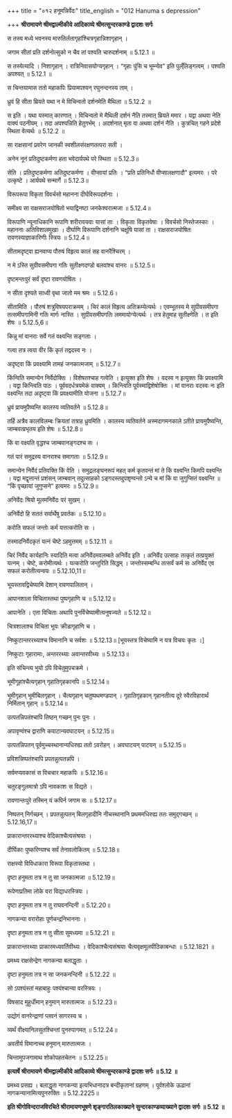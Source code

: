 +++
title = "०१२ हनूमन्निर्वेदः"
title_english = "012 Hanuma s depression"

+++
**श्रीरामायणे श्रीमद्वाल्मीकीये आदिकाव्ये श्रीमत्सुन्दरकाण्डे द्वादशः सर्गः**

स तस्य मध्ये भवनस्य मारुतिर्लतागृहांश्चित्रगृहान्निशागृहान् ।

जगाम सीतां प्रति दर्शनोत्सुको न चैव तां पश्यति चारुदर्शनाम् ॥ 5.12.1 ॥

स तस्येत्यादि । निशागृहान् । रात्रिनिवासयोग्यगृहान् । “गृहाः पुंसि च भूम्न्येव” इति पुल्ँलिङ्गत्वम् । पश्यति अपश्यत् ॥ 5.12.1 ॥

स चिन्तयामास ततो महाकपिः प्रियामपश्यन् रघुनन्दनस्य ताम् ।

ध्रुवं हि सीता म्रियते यथा न मे विचिन्वतो दर्शनमेति मैथिला ॥ 5.12.2 ॥

स इति । यथा यस्मात् कारणात् । विचिन्वतो मे मैथिली दर्शनं नैति तस्मात् म्रियते ममार । यद्वा अथवा नेति वाक्यं पठनीयम् । तदा अपश्यन्निति हेतुगर्भम् । अदर्शनात् मृता वा अथवा दर्शनं नैति । कुत्रचित् गहने प्रदेशे स्थिता वेत्यर्थः ॥ 5.12.2 ॥

सा राक्षसानां प्रवरेण जानकी स्वशीलसंरक्षणतत्परा सती ।

अनेन नूनं प्रतिदुष्टकर्मणा हता भवेदार्यपथे परे स्थिता ॥ 5.12.3॥

सेति । प्रतिदुष्टकर्मणा अतिदुष्टकर्मणा । वीप्सायां प्रतिः । “प्रति प्रतिनिधौ वीप्सालक्षणादौ” इत्यमरः । परे उत्कृष्टे । आर्यपथे सन्मार्गे ॥ 5.12.3॥

विरूपरूपा विकृता विवर्चसो महानना दीर्घविरूपदर्शनाः ।

समीक्ष्य सा राक्षसराजयोषितो भयाद्विनष्टा जनकेश्वरात्मजा ॥ 5.12.4॥

विरूपाणि न्यूनाधिकानि रूपाणि शरीरावयवाः यासां ताः । विकृताः विकृतवेषाः । विवर्चसो निस्तेजस्काः । महाननाः अतिविशालमुखाः । दीर्घाणि विरूपाणि दर्शनानि चक्षूंषि यासां ता । राक्षसराजयोषितः रावणस्याज्ञाकारिणीः स्त्रियः ॥ 5.12.4॥

सीतामदृष्ट्वा ह्यनवाप्य पौरुषं विहृत्य कालं सह वानरैश्चिरम् ।

न मे ऽस्ति सुग्रीवसमीपगा गतिः सुतीक्ष्णदण्डो बलवांश्च वानरः ॥ 5.12.5॥

दृष्टमन्तःपुरं सर्वं दृष्टा रावणयोषितः ।

न सीता दृश्यते साध्वी वृथा जातो मम श्रमः ॥ 5.12.6।

सीतामिति । पौरुषं शत्रुविषयपराक्रमम् । चिरं कालं विहृत्य अतिक्रम्येत्यर्थः । एवम्भूतस्य मे सुग्रीवसमीपगा तत्समीपगामिनी गतिः मार्गः नास्ति । सुग्रीवसमीपगतिः लममायोग्येत्यर्थः । तत्र हेतुमाह सुतीक्ष्णेति । त इति शेषः ॥ 5.12.5,6॥

किन्नु मां वानराः सर्वे गतं वक्ष्यन्ति सङ्गताः ।

गत्वा तत्र त्वया वीर किं कृतं तद्वदस्व नः ।

अदृष्ट्वा किं प्रवक्ष्यामि तामहं जनकात्मजाम् ॥ 5.12.7॥

किंन्विति समान्येन निर्वेदोक्तिः । विशेषतश्चाह गत्वेति । इत्युक्त इति शेषः । वदस्व न इत्युक्तः किं प्रवक्ष्यामि । यद्वा किन्त्विति पाठः । पूर्ववदर्धत्रयमेकं वाक्यम् । किन्त्विति पूर्वस्माद्विशेषोक्तिः । मां वानराः वदस्वः नः इति वक्ष्यन्ति तदा अदृष्ट्वा किं प्रवक्ष्यामीति योजना ॥ 5.12.7॥

ध्रुवं प्रायमुपैष्यन्ति कालस्य व्यतिवर्तने ॥ 5.12.8॥

तर्हि अत्रैव कालविलम्बः क्रियतां तत्राह ध्रुवमिति । कालस्य व्यतिवर्तने अस्मदागमनकाले ऽतीते प्रायमुपैष्यन्ति, जाम्बवत्प्रभृतय इति शेषः ॥ 5.12.8॥

किं वा वक्ष्यति वृद्धश्च जाम्बवानङ्गदश्च सः ।

गतं पारं समुद्रस्य वानराश्च समागताः ॥ 5.12.9॥

समान्येन निर्वेदं प्रतिवक्ति किं वेति । समुद्रलङ्घनरूपं महत् कर्म कृतवन्तं मां ते किं वक्ष्यन्ति किमपि वक्ष्यन्ति । यद्वा मद्वृत्तान्तं प्रशंसन् जाम्बवान् तदुत्साहको ऽङ्गदस्तदुपशृण्वन्तो ऽन्ये च मां किं वा जुगुप्सितं वक्ष्यन्ति ॥ “किं पृच्छायां जुगुप्सने” इत्यमरः ॥ 5.12.9॥

अनिर्वेदः श्रियो मूलमनिर्वेदः परं सुखम् ।

अनिर्वेदो हि सततं सर्वार्थेषु प्रवर्तकः ॥ 5.12.10॥

करोति सफलं जन्तोः कर्म यत्तत्करोति सः ।

तस्मादनिर्वेदकृतं यत्नं चेष्टे ऽहमुत्तमम् ॥ 5.12.11 ॥

चिरं निर्वेद कार्यहानिः स्यादिति मत्वा अनिर्वेदमवलम्बते अनिर्वेद इति । अनिर्वेद उत्साहः तत्कृतं तत्प्रयुक्तं यत्नम् । चेष्टे, करोमीत्यर्थः । यत्करोति जन्तुरिति सिद्धम् । जन्तोस्सम्बन्धि तत्सर्वं कर्म सः अनिर्वेद एव सफलं करोतीत्यन्वयः ॥ 5.12.10,11॥

भूयस्तावद्विचेष्यामि देशान् रावणपालितान् ।

आपानशाला विचितास्तथा पुष्पगृहाणि च ॥ 5.12.12॥

आपानेति । एता विचिताः अथापि पुनर्विचेष्यामीत्यनुषज्यते ॥ 5.12.12॥

चित्रशालाश्च विचिता भूयः क्रीडागृहाणि च ।

निष्कुटान्तररथ्याश्च विमानानि च सर्वशः ॥ 5.12.13॥ \[भूयस्तत्र विचेष्यामि न यत्र विचयः कृतः ।\]

निष्कुटाः गृहारामाः, अन्तररथ्याः अवान्तरवीथ्यः ॥ 5.12.13॥

इति संचिन्त्य भुयो ऽपि विचेतुमुपचक्रमे ।

भूमीगूहांश्चैत्यगृहान् गृहातिगृहकानपि ॥ 5.12.14॥

भूमीगृहान् भूमीबिलगृहान् । चैत्यगृहान् चतुष्पथमण्डपान् । गृहातिगृहकान् गृहानतीत्य दूरे स्वैरविहारार्थं निर्मितान् गृहान् ॥ 5.12.14॥

उत्पतन्निपतंश्चापि तिष्ठन् गच्छन् पुनः पुनः ।

अपावृण्वंश्च द्वाराणि कपाटान्यवघाटयन् ॥ 5.12.15॥

उत्पतन्निपतन् पूर्वमुच्चस्थानान्यधिरुह्य ततो ऽवरोहन् । अवघाटयन् पाटयन् ॥ 5.12.15॥

प्रविशन्निष्पतंश्चापि प्रपतन्नुत्पतन्नपि ।

सर्वमप्यवकासं स विचचार महाकपिः ॥ 5.12.16॥

चतुरङ्गुलमात्रो ऽपि नावकाशः स विद्यते ।

रावणान्तःपुरे तस्मिन् यं कपिर्न जगाम सः ॥ 5.12.17॥

निष्पतन् निर्गच्छन् । प्रपतन्नुत्पतन् बिलगृहादीनि नीचस्थानानि प्रथममधिरुह्य ततः समुद्गच्छन् ॥ 5.12.16,17॥

प्राकारान्तररथ्याश्च वेदिकाश्चैत्यसंश्रयाः ।

दीर्घिकाः पुष्करिण्यश्च सर्वं तेनावलोकितम् ॥ 5.12.18॥

राक्षस्यो विविधाकारा विरूपा विकृतास्तथा ।

दृष्टा हनुमता तत्र न तु सा जनकात्मजा ॥ 5.12.19॥

रूपेणाप्रतिमा लोके वरा विद्याधरस्त्रियः ।

दृष्टा हनुमता तत्र न तु राघवनन्दिनी ॥ 5.12.20॥

नागकन्या वरारोहाः पूर्णचन्द्रनिभाननाः ।

दृष्टा हनुमता तत्र न तु सीता सुमध्यमा ॥ 5.12.21 ॥

प्राकारान्तरथ्याः प्राकारमध्यवर्तिवीथ्यः । वेदिकाश्चैत्यसंश्रयाः चैत्यवृक्षमूलपीठिकाबन्धाः ॥ 5.12.1821 ॥

प्रमथ्य राक्षसेन्द्रेण नागकन्या बलाद्धृताः ।

दृष्टा हनुमता तत्र न सा जनकनन्दिनी ॥ 5.12.22 ॥

सो ऽपश्यंस्तां महाबाहुः पश्यंश्चान्या वरस्त्रियः ।

विषसाद मुहुर्धीमान् हनुमान् मारुतात्मजः ॥ 5.12.23॥

उद्योगं वानरेन्द्राणां प्लवनं सागरस्य च ।

व्यर्थं वीक्ष्यानिलसुतश्चिन्तां पुनरुपागमत् ॥ 5.12.24॥

अवतीर्य विमानाच्च हनुमान् मारुतात्मजः ।

चिन्तामुपजगामाथ शोकोपहतचेतनः ॥ 5.12.25॥

**इत्यार्षे श्रीरामायणे श्रीमद्वाल्मीकीये आदिकाव्ये श्रीमत्सुन्दरकाण्डे द्वादशः सर्गः ॥ 5.12 ॥**

प्रमथ्य प्रसह्य । बलाद्धृता नागकन्या इत्यभिधानादत्र बन्दीकृतानां ग्रहणम् । पूर्वश्लोके ऊढानां नागकन्यानामित्यपुनरुक्तिः ॥ 5.12.2225॥

**इति श्रीगोविन्दराजविरचिते श्रीरामायणभूषणे शृङ्गारतिलकाख्याने सुन्दरकाण्डव्याख्याने द्वादशः सर्गः ॥ 5.12 ॥**

